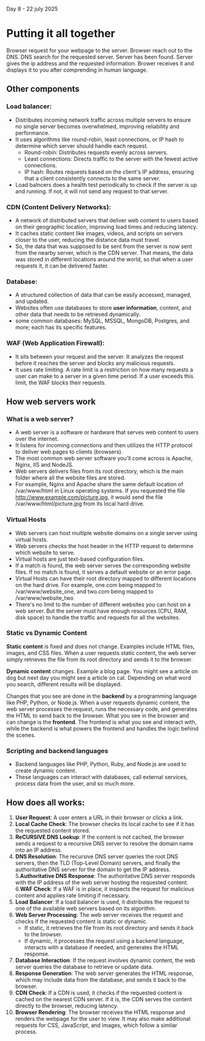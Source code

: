Day 8 - 22 july 2025

# Putting it all together

Browser request for your webpage to the server. Browser reach out to the DNS. DNS search for the requested server. Server has been found. Server gives the ip address and the requested information. Brower receives it and displays it to you after comprending in human language.

## Other components

### **Load balancer**: 
- Distributes incoming network traffic across multiple servers to ensure no single server becomes overwhelmed, improving reliability and performance.
- It uses algorithms like round-robin, least connections, or IP hash to determine which server should handle each request.
    - Round-robin: Distributes requests evenly across servers.
    - Least connections: Directs traffic to the server with the fewest active connections.
    - IP hash: Routes requests based on the client's IP address, ensuring that a client consistently connects to the same server.
- Load balncers does a health test periodically to check if the server is up and running. If not, it will not send any request to that server.

### **CDN (Content Delivery Networks)**:
- A network of distributed servers that deliver web content to users based on their geographic location, improving load times and reducing latency.
- It caches static content like images, videos, and scripts on servers closer to the user, reducing the distance data must travel.
- So, the data that was supposed to be sent from the server is now sent from the nearby server, which is the CDN server. That means, the data was stored in different locations around the world, so that when a user requests it, it can be delivered faster.

### **Database**:
- A structured collection of data that can be easily accessed, managed, and updated.
- Websites often use databases to store **user information**, content, and other data that needs to be retrieved dynamically.
- some common databases: MySQL, MSSQL, MongoDB, Postgres, and more; each has its specific features.

### **WAF (Web Application Firewall)**:
- It sits between your request and the server. It analyzes the request before it reaches the server and blocks any malicious requests.
- It uses rate limiting. A rate limit is a restriction on how many requests a user can make to a server in a given time period. If a user exceeds this limit, the WAF blocks their requests.

## How web servers work
### What is a web server?
- A web server is a software or hardware that serves web content to users over the internet.
- It listens for incoming connections and then utilizes the HTTP protocol to deliver web pages to clients (browsers).
- The most common web server software you'll come across is Apache, Nginx, IIS and NodeJS. 
- Web servers delivers files from its root directory, which is the main folder where all the website files are stored.
- For example, Nginx and Apache share the same default location of /var/www/html in Linux operating systems. If you requested the file http://www.example.com/picture.jpg, it would send the file /var/www/html/picture.jpg from its local hard drive.
### Virtual Hosts
- Web servers can host multiple website domains on a single server using virtual hosts.
- Web servers checks the host header in the HTTP request to determine which website to serve. 
- Virtual hosts are just text-based configuration files.
- If a match is found, the web server serves the corresponding website files. If no match is found, it serves a default website or an error page.
- Virtual Hosts can have their root directory mapped to different locations on the hard drive. For example, one.com being mapped to /var/www/website_one, and two.com being mapped to /var/www/website_two
- There's no limit to the number of different websites you can host on a web server. But the server must have enough resources (CPU, RAM, disk space) to handle the traffic and requests for all the websites.

### Static vs Dynamic Content
**Static content** is fixed and does not change. Examples include HTML files, images, and CSS files. When a user requests static content, the web server simply retrieves the file from its root directory and sends it to the browser.

**Dynamic content** changes. Example a blog page. You might see a article on dog but next day you might see a article on cat. Depending on what word you search, different results will be displayed.

Changes that you see are done in the **backend** by a programming language like PHP, Python, or Node.js. When a user requests dynamic content, the web server processes the request, runs the necessary code, and generates the HTML to send back to the browser. 
What you see in the browser and can change is the **frontend**. The frontend is what you see and interact with, while the backend is what powers the frontend and handles the logic behind the scenes.

### Scripting and backend languages
- Backend languages like PHP, Python, Ruby, and Node.js are used to create dynamic content.
- These languages can interact with databases, call external services, process data from the user, and so much more.

## How does all works:
1. **User Request**: A user enters a URL in their browser or clicks a link.
2. **Local Cache Check**: The browser checks its local cache to see if it has the requested content stored.
3. **ReCURSIVE DNS Lookup**: If the content is not cached, the browser sends a request to a recursive DNS server to resolve the domain name into an IP address.
4. **DNS Resolution**: The recursive DNS server queries the root DNS servers, then the TLD (Top-Level Domain) servers, and finally the authoritative DNS server for the domain to get the IP address.
5.**Authoritative DNS Response**: The authoritative DNS server responds with the IP address of the web server hosting the requested content.
6.**WAF Check**: If a WAF is in place, it inspects the request for malicious content and applies rate limiting if necessary.
7. **Load Balancer**: If a load balancer is used, it distributes the request to one of the available web servers based on its algorithm.
8. **Web Server Processing**: The web server receives the request and checks if the requested content is static or dynamic.
   - If static, it retrieves the file from its root directory and sends it back to the browser.
   - If dynamic, it processes the request using a backend language, interacts with a database if needed, and generates the HTML response.
9. **Database Interaction**: If the request involves dynamic content, the web server queries the database to retrieve or update data.
10. **Response Generation**: The web server generates the HTML response, which may include data from the database, and sends it back to the browser.
11. **CDN Check**: If a CDN is used, it checks if the requested content is cached on the nearest CDN server. If it is, the CDN serves the content directly to the browser, reducing latency.
12. **Browser Rendering**: The browser receives the HTML response and renders the webpage for the user to view. It may also make additional requests for CSS, JavaScript, and images, which follow a similar process.

